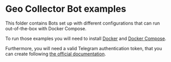 # Geo Collector Bot examples

This folder contains Bots set up with different configurations that can run out-of-the-box with Docker Compose.

To run those examples you will need to install [Docker](https://docs.docker.com/get-docker/) and 
[Docker Compose](https://docs.docker.com/compose/).

Furthermore, you will need a valid Telegram authentication token, that you can create following
[the official documentation](https://core.telegram.org/bots#3-how-do-i-create-a-bot).
